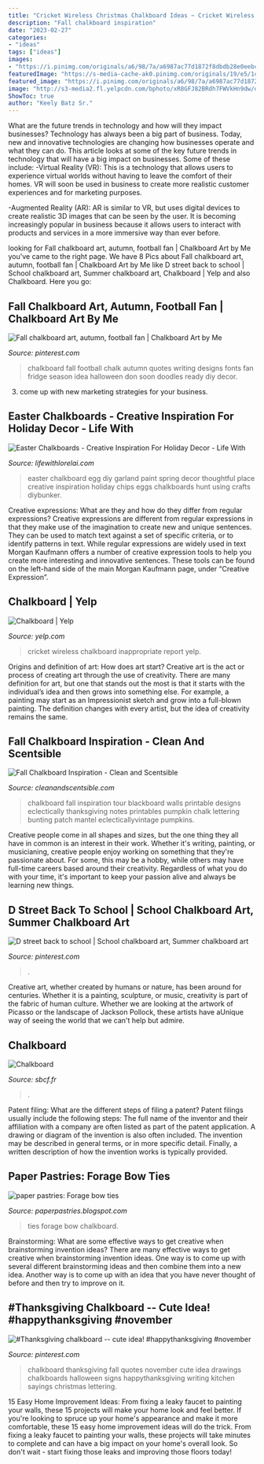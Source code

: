 ```yaml
---
title: "Cricket Wireless Christmas Chalkboard Ideas ~ Cricket Wireless Chalkboard Inappropriate Report Yelp"
description: "Fall chalkboard inspiration"
date: "2023-02-27"
categories:
- "ideas"
tags: ["ideas"]
images:
- "https://i.pinimg.com/originals/a6/98/7a/a6987ac77d1872f8dbdb28e0eebc4722.jpg"
featuredImage: "https://s-media-cache-ak0.pinimg.com/originals/19/e5/1c/19e51c4e4a505ed75cedbef0869d4217.jpg"
featured_image: "https://i.pinimg.com/originals/a6/98/7a/a6987ac77d1872f8dbdb28e0eebc4722.jpg"
image: "http://s3-media2.fl.yelpcdn.com/bphoto/xR8GFJ82BRdh7FWVkHn9dw/o.jpg"
ShowToc: true
author: "Keely Batz Sr."
---
```



What are the future trends in technology and how will they impact businesses?
Technology has always been a big part of business. Today, new and innovative technologies are changing how businesses operate and what they can do. This article looks at some of the key future trends in technology that will have a big impact on businesses. Some of these include:
-Virtual Reality (VR): This is a technology that allows users to experience virtual worlds without having to leave the comfort of their homes. VR will soon be used in business to create more realistic customer experiences and for marketing purposes.

-Augmented Reality (AR): AR is similar to VR, but uses digital devices to create realistic 3D images that can be seen by the user. It is becoming increasingly popular in business because it allows users to interact with products and services in a more immersive way than ever before.

	

		
looking for Fall chalkboard art, autumn, football fan | Chalkboard Art by Me you've came to the right page. We have 8 Pics about Fall chalkboard art, autumn, football fan | Chalkboard Art by Me like D street back to school | School chalkboard art, Summer chalkboard art, Chalkboard | Yelp and also Chalkboard. Here you go:
		
    
## Fall Chalkboard Art, Autumn, Football Fan | Chalkboard Art By Me

<img loading=lazy src="https://s-media-cache-ak0.pinimg.com/originals/19/e5/1c/19e51c4e4a505ed75cedbef0869d4217.jpg" onerror="this.onerror=null;this.src='https://tse2.mm.bing.net/th?id=OIP.G8KYaqI_SL-Rs0awBAMSGgHaI4&amp;pid=15.1';" alt="Fall chalkboard art, autumn, football fan | Chalkboard Art by Me">

_Source: pinterest.com_

>chalkboard fall football chalk autumn quotes writing designs fonts fan fridge season idea halloween don soon doodles ready diy decor. 

	

3. come up with new marketing strategies for your business.

    
## Easter Chalkboards - Creative Inspiration For Holiday Decor - Life With

<img loading=lazy src="http://lifewithlorelai.com/wp-content/uploads/2017/04/Easter-Egg-Garland-A-Thoughtful-Place-Blog-e1492058840565.jpg" onerror="this.onerror=null;this.src='https://tse3.mm.bing.net/th?id=OIP.UOo_J3myhAxZFPxk5wzaNAHaLH&amp;pid=15.1';" alt="Easter Chalkboards - Creative Inspiration For Holiday Decor - Life With">

_Source: lifewithlorelai.com_

>easter chalkboard egg diy garland paint spring decor thoughtful place creative inspiration holiday chips eggs chalkboards hunt using crafts diybunker. 

	

Creative expressions: What are they and how do they differ from regular expressions?
Creative expressions are different from regular expressions in that they make use of the imagination to create new and unique sentences. They can be used to match text against a set of specific criteria, or to identify patterns in text.
While regular expressions are widely used in text Morgan Kaufmann offers a number of creative expression tools to help you create more interesting and innovative sentences. These tools can be found on the left-hand side of the main Morgan Kaufmann page, under “Creative Expression”.

    
## Chalkboard | Yelp

<img loading=lazy src="http://s3-media2.fl.yelpcdn.com/bphoto/xR8GFJ82BRdh7FWVkHn9dw/o.jpg" onerror="this.onerror=null;this.src='https://tse2.mm.bing.net/th?id=OIP.BWrGN8-LnVnGxbi9qXI9CAHaJ4&amp;pid=15.1';" alt="Chalkboard | Yelp">

_Source: yelp.com_

>cricket wireless chalkboard inappropriate report yelp. 

	

Origins and definition of art: How does art start?
Creative art is the act or process of creating art through the use of creativity. There are many definition for art, but one that stands out the most is that it starts with the individual’s idea and then grows into something else. For example, a painting may start as an Impressionist sketch and grow into a full-blown painting. The definition changes with every artist, but the idea of creativity remains the same.

    
## Fall Chalkboard Inspiration - Clean And Scentsible

<img loading=lazy src="http://cf.cleanandscentsible.com/wp-content/uploads/2016/10/fall-chalkboard-printables.jpg" onerror="this.onerror=null;this.src='https://tse3.mm.bing.net/th?id=OIP.qayP_tzJxSJViHhpddqgSgHaLH&amp;pid=15.1';" alt="Fall Chalkboard Inspiration - Clean and Scentsible">

_Source: cleanandscentsible.com_

>chalkboard fall inspiration tour blackboard walls printable designs eclectically thanksgiving notes printables pumpkin chalk lettering bunting patch mantel eclecticallyvintage pumpkins. 

	

Creative people come in all shapes and sizes, but the one thing they all have in common is an interest in their work. Whether it's writing, painting, or musicianing, creative people enjoy working on something that they're passionate about. For some, this may be a hobby, while others may have full-time careers based around their creativity. Regardless of what you do with your time, it's important to keep your passion alive and always be learning new things.

    
## D Street Back To School | School Chalkboard Art, Summer Chalkboard Art

<img loading=lazy src="https://i.pinimg.com/originals/a6/98/7a/a6987ac77d1872f8dbdb28e0eebc4722.jpg" onerror="this.onerror=null;this.src='https://tse1.mm.bing.net/th?id=OIP.2uhm-d8F_qY3DyIi8fk4ngHaNK&amp;pid=15.1';" alt="D street back to school | School chalkboard art, Summer chalkboard art">

_Source: pinterest.com_

>. 

	

Creative art, whether created by humans or nature, has been around for centuries. Whether it is a painting, sculpture, or music, creativity is part of the fabric of human culture. Whether we are looking at the artwork of Picasso or the landscape of Jackson Pollock, these artists have aUnique way of seeing the world that we can't help but admire.

    
## Chalkboard

<img loading=lazy src="https://sbcf.fr/wp-content/uploads/2017/08/sbcf-chalkboard.jpg" onerror="this.onerror=null;this.src='https://tse3.mm.bing.net/th?id=OIP.TssPrzS8zdUkDyAxYhxZXwHaE8&amp;pid=15.1';" alt="Chalkboard">

_Source: sbcf.fr_

>. 

	

Patent filing: What are the different steps of filing a patent?
Patent filings usually include the following steps: 
The full name of the inventor and their affiliation with a company are often listed as part of the patent application. A drawing or diagram of the invention is also often included. The invention may be described in general terms, or in more specific detail. Finally, a written description of how the invention works is typically provided.

    
## Paper Pastries: Forage Bow Ties

<img loading=lazy src="http://2.bp.blogspot.com/_zJ6zdRxnutQ/THL-gcuAVHI/AAAAAAAAE1Y/vQwOhrCC_xo/s1600/forage+bow+ties+chalkboard.jpg" onerror="this.onerror=null;this.src='https://tse2.mm.bing.net/th?id=OIP.DHHh_dp1azx5nEzoKQ-FFQHaLK&amp;pid=15.1';" alt="paper pastries: Forage bow ties">

_Source: paperpastries.blogspot.com_

>ties forage bow chalkboard. 

	

Brainstorming: What are some effective ways to get creative when brainstorming invention ideas?
There are many effective ways to get creative when brainstorming invention ideas. One way is to come up with several different brainstorming ideas and then combine them into a new idea. Another way is to come up with an idea that you have never thought of before and then try to improve on it.

    
## #Thanksgiving Chalkboard -- Cute Idea! #happythanksgiving #november

<img loading=lazy src="https://s-media-cache-ak0.pinimg.com/originals/a6/88/d5/a688d55f98b480c213d02828d4038bba.jpg" onerror="this.onerror=null;this.src='https://tse2.mm.bing.net/th?id=OIP.Yly5JjEeCPZABH95tmTEgQHaJ4&amp;pid=15.1';" alt="#Thanksgiving chalkboard -- cute idea! #happythanksgiving #november">

_Source: pinterest.com_

>chalkboard thanksgiving fall quotes november cute idea drawings chalkboards halloween signs happythanksgiving writing kitchen sayings christmas lettering. 

	

15 Easy Home Improvement Ideas: From fixing a leaky faucet to painting your walls, these 15 projects will make your home look and feel better.
If you're looking to spruce up your home's appearance and make it more comfortable, these 15 easy home improvement ideas will do the trick. From fixing a leaky faucet to painting your walls, these projects will take minutes to complete and can have a big impact on your home's overall look. So don't wait - start fixing those leaks and improving those floors today!

